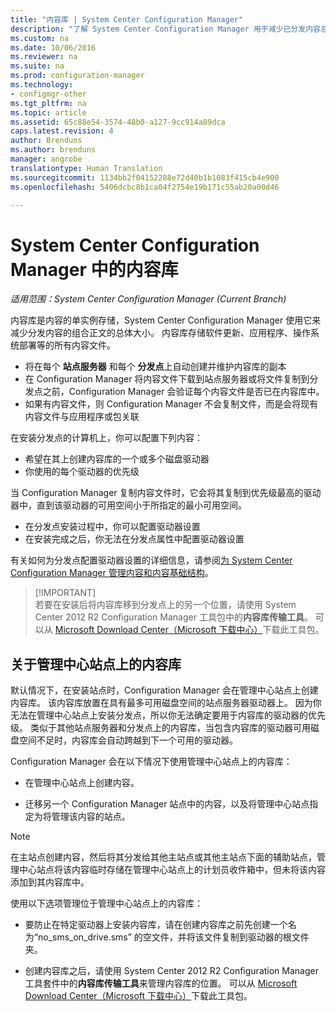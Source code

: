 ```yaml
---
title: "内容库 | System Center Configuration Manager"
description: "了解 System Center Configuration Manager 用于减少已分发内容总大小的内容库的信息。"
ms.custom: na
ms.date: 10/06/2016
ms.reviewer: na
ms.suite: na
ms.prod: configuration-manager
ms.technology:
- configmgr-other
ms.tgt_pltfrm: na
ms.topic: article
ms.assetid: 65c88e54-3574-48b0-a127-9cc914a89dca
caps.latest.revision: 4
author: Brenduns
ms.author: brenduns
manager: angrobe
translationtype: Human Translation
ms.sourcegitcommit: 1134bb2f04152288e72d40b1b1083f415cb4e900
ms.openlocfilehash: 5406dcbc8b1ca04f2754e19b171c55ab20a00d46

---
```

# <a name="the-content-library-in-system-center-configuration-manager"></a>System Center Configuration Manager 中的内容库

*适用范围：System Center Configuration Manager (Current Branch)*

内容库是内容的单实例存储，System Center Configuration Manager 使用它来减少分发内容的组合正文的总体大小。 内容库存储软件更新、应用程序、操作系统部署等的所有内容文件。

 - 将在每个 **站点服务器** 和每个 **分发点**上自动创建并维护内容库的副本
 - 在 Configuration Manager 将内容文件下载到站点服务器或将文件复制到分发点之前，Configuration Manager 会验证每个内容文件是否已在内容库中。
 - 如果有内容文件，则 Configuration Manager 不会复制文件，而是会将现有内容文件与应用程序或包关联

在安装分发点的计算机上，你可以配置下列内容：
- 希望在其上创建内容库的一个或多个磁盘驱动器
- 你使用的每个驱动器的优先级

当 Configuration Manager 复制内容文件时，它会将其复制到优先级最高的驱动器中，直到该驱动器的可用空间小于所指定的最小可用空间。
- 在分发点安装过程中，你可以配置驱动器设置
- 在安装完成之后，你无法在分发点属性中配置驱动器设置


有关如何为分发点配置驱动器设置的详细信息，请参阅[为 System Center Configuration Manager 管理内容和内容基础结构](../../../core/servers/deploy/configure/manage-content-and-content-infrastructure.md)。  


>  [!IMPORTANT]  
>  若要在安装后将内容库移到分发点上的另一个位置，请使用 System Center 2012 R2 Configuration Manager 工具包中的**内容库传输工具**。 可以从 [Microsoft Download Center（Microsoft 下载中心）](http://go.microsoft.com/fwlink/?LinkId=279566)下载此工具包。  

## <a name="about-the-content-library-on-the-central-administration-site"></a>关于管理中心站点上的内容库  
 默认情况下，在安装站点时，Configuration Manager 会在管理中心站点上创建内容库。 该内容库放置在具有最多可用磁盘空间的站点服务器驱动器上。 因为你无法在管理中心站点上安装分发点，所以你无法确定要用于内容库的驱动器的优先级。 类似于其他站点服务器和分发点上的内容库，当包含内容库的驱动器可用磁盘空间不足时，内容库会自动跨越到下一个可用的驱动器。  

 Configuration Manager 会在以下情况下使用管理中心站点上的内容库：  

-   在管理中心站点上创建内容。  

-   迁移另一个 Configuration Manager 站点中的内容，以及将管理中心站点指定为将管理该内容的站点。  

> [!NOTE]  
>  在主站点创建内容，然后将其分发给其他主站点或其他主站点下面的辅助站点，管理中心站点将该内容临时存储在管理中心站点上的计划员收件箱中，但未将该内容添加到其内容库中。  

 使用以下选项管理位于管理中心站点上的内容库：  

-   要防止在特定驱动器上安装内容库，请在创建内容库之前先创建一个名为“no_sms_on_drive.sms”  的空文件，并将该文件复制到驱动器的根文件夹。  

-   创建内容库之后，请使用 System Center 2012 R2 Configuration Manager 工具套件中的**内容库传输工具**来管理内容库的位置。 可以从 [Microsoft Download Center（Microsoft 下载中心）](http://go.microsoft.com/fwlink/?LinkId=279566)下载此工具包。  



<!--HONumber=Nov16_HO1-->


